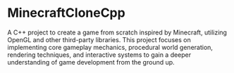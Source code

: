 # MinecraftCloneCpp
 A C++ project to create a game from scratch inspired by Minecraft, utilizing OpenGL and other third-party libraries. This project focuses on implementing core gameplay mechanics, procedural world generation, rendering techniques, and interactive systems to gain a deeper understanding of game development from the ground up.
